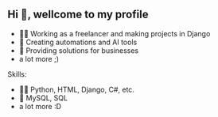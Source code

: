 
## Hi 👋, wellcome to my profile

- 👨‍💻 Working as a freelancer and making projects in Django
- 🧭 Creating automations and AI tools
- 👥 Providing solutions for businesses
- a lot more ;)

Skills:

- 👨‍💻 Python, HTML, Django, C#, etc.
- 💽 MySQL, SQL
- a lot more :D

